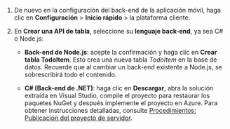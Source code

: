 
1. De nuevo en la configuración del back-end de la aplicación móvil, haga clic en **Configuración** > **Inicio rápido** > la plataforma cliente. 

2. En **Crear una API de tabla**, seleccione su **lenguaje back-end**, ya sea C# o Node.js:

	+ **Back-end de Node.js**: acepte la confirmación y haga clic en **Crear tabla TodoItem**. Esto crea una nueva tabla *TodoItem* en la base de datos. Recuerde que al cambiar un back-end existente a Node.js, se sobrescribirá todo el contenido.

	+ **C# (Back-end de .NET)**: haga clic en **Descargar**, abra la solución extraída en Visual Studio, compile el proyecto para restaurar los paquetes NuGet y después implemente el proyecto en Azure. Para obtener instrucciones detalladas, consulte [Procedimientos: Publicación del proyecto de servidor](app-service-mobile-dotnet-backend-how-to-use-server-sdk.md#publish-server-project).

<!---HONumber=AcomDC_0427_2016-->